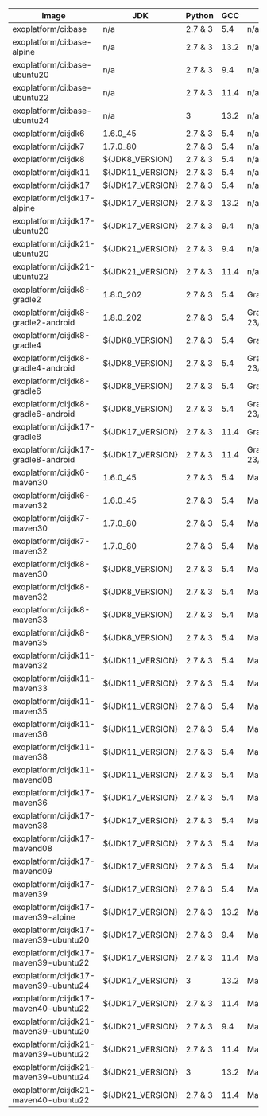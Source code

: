 | Image                                 | JDK       | Python  | GCC  | Build tool                                   | Tests                                                     |
|---------------------------------------|-----------|---------|------|----------------------------------------------|-----------------------------------------------------------|
| exoplatform/ci:base                   | n/a       | 2.7 & 3 | 5.4  | n/a                                          | [goss.yaml](base/tests/goss.yaml)                         |
| exoplatform/ci:base-alpine            | n/a       | 2.7 & 3 | 13.2  | n/a                                          | [goss.yaml](base-alpine/tests/goss.yaml)                  |
| exoplatform/ci:base-ubuntu20          | n/a       | 2.7 & 3 | 9.4  | n/a                                          | [goss.yaml](base-ubuntu20/tests/goss.yaml)                |
| exoplatform/ci:base-ubuntu22          | n/a       | 2.7 & 3 | 11.4  | n/a                                          | [goss.yaml](base-ubuntu22/tests/goss.yaml)                |
| exoplatform/ci:base-ubuntu24          | n/a       | 3       | 13.2  | n/a                                          | [goss.yaml](base-ubuntu24/tests/goss.yaml)                |
| exoplatform/ci:jdk6                   | 1.6.0_45  | 2.7 & 3 | 5.4  | n/a                                          | [goss.yaml](jdk/jdk6/tests/goss.yaml)                     |
| exoplatform/ci:jdk7                   | 1.7.0_80  | 2.7 & 3 | 5.4  | n/a                                          | [goss.yaml](jdk/jdk7/tests/goss.yaml)                     |
| exoplatform/ci:jdk8                   | ${JDK8_VERSION}     | 2.7 & 3 | 5.4  | n/a                                          | [goss.yaml](jdk/jdk8/tests/goss.yaml)                     |
| exoplatform/ci:jdk11                  | ${JDK11_VERSION}        | 2.7 & 3 | 5.4  | n/a                                          | [goss.yaml](jdk/jdk11/tests/goss.yaml)                    |
| exoplatform/ci:jdk17                  | ${JDK17_VERSION}        | 2.7 & 3 | 5.4  | n/a                                          | [goss.yaml](jdk/jdk17/tests/goss.yaml)                    |
| exoplatform/ci:jdk17-alpine           | ${JDK17_VERSION}        | 2.7 & 3 | 13.2  | n/a                                          | [goss.yaml](jdk/jdk17-alpine/tests/goss.yaml)             |
| exoplatform/ci:jdk17-ubuntu20         | ${JDK17_VERSION}        | 2.7 & 3 | 9.4  | n/a                                          | [goss.yaml](jdk/jdk17-ubuntu20/tests/goss.yaml)           |
| exoplatform/ci:jdk21-ubuntu20         | ${JDK21_VERSION}        | 2.7 & 3 | 9.4  | n/a                                          | [goss.yaml](jdk/${JDK21_VERSION}-ubuntu20/tests/goss.yaml)              |
| exoplatform/ci:jdk21-ubuntu22         | ${JDK21_VERSION}        | 2.7 & 3 | 11.4 | n/a                                          | [goss.yaml](jdk/${JDK21_VERSION}-ubuntu22/tests/goss.yaml)              |
| exoplatform/ci:jdk8-gradle2           | 1.8.0_202 | 2.7 & 3 | 5.4  | Gradle 2.14                                  | [goss.yaml](jdk/jdk8-gradle2/tests/goss.yaml)             |
| exoplatform/ci:jdk8-gradle2-android   | 1.8.0_202 | 2.7 & 3 | 5.4  | Gradle 2.14 / Android 23/24                  | [goss.yaml](gradle/jdk8-gradle2-android/tests/goss.yaml)  |
| exoplatform/ci:jdk8-gradle4           | ${JDK8_VERSION}     | 2.7 & 3 | 5.4  | Gradle 4.1                                   | [goss.yaml](jdk/jdk8-gradle4/tests/goss.yaml)             |
| exoplatform/ci:jdk8-gradle4-android   | ${JDK8_VERSION}     | 2.7 & 3 | 5.4  | Gradle 4.1 / Android 23/24/25/26/27          | [goss.yaml](gradle/jdk8-gradle4-android/tests/goss.yaml)  |
| exoplatform/ci:jdk8-gradle6           | ${JDK8_VERSION}     | 2.7 & 3 | 5.4  | Gradle 6.1                                   | [goss.yaml](jdk/jdk8-gradle6/tests/goss.yaml)             |
| exoplatform/ci:jdk8-gradle6-android   | ${JDK8_VERSION}     | 2.7 & 3 | 5.4  | Gradle 6.1 / Android 23/24/25/26/27          | [goss.yaml](gradle/jdk8-gradle6-android/tests/goss.yaml)  |
| exoplatform/ci:jdk17-gradle8          | ${JDK17_VERSION}        | 2.7 & 3 | 11.4 | Gradle 8.7                                   | [goss.yaml](jdk/jdk17-gradle8/tests/goss.yaml)            |
| exoplatform/ci:jdk17-gradle8-android  | ${JDK17_VERSION}        | 2.7 & 3 | 11.4 | Gradle 8.7 / Android 23/24/25/26/27/28/29/33 | [goss.yaml](gradle/jdk17-gradle8-android/tests/goss.yaml) |
| exoplatform/ci:jdk6-maven30           | 1.6.0_45  | 2.7 & 3 | 5.4  | Maven 3.0.5                                  | [goss.yaml](maven/jdk6-maven30/tests/goss.yaml)           |
| exoplatform/ci:jdk6-maven32           | 1.6.0_45  | 2.7 & 3 | 5.4  | Maven 3.2.5                                  | [goss.yaml](maven/jdk6-maven32/tests/goss.yaml)           |
| exoplatform/ci:jdk7-maven30           | 1.7.0_80  | 2.7 & 3 | 5.4  | Maven 3.0.5                                  | [goss.yaml](maven/jdk7-maven30/tests/goss.yaml)           |
| exoplatform/ci:jdk7-maven32           | 1.7.0_80  | 2.7 & 3 | 5.4  | Maven 3.2.5                                  | [goss.yaml](maven/jdk7-maven32/tests/goss.yaml)           |
| exoplatform/ci:jdk8-maven30           | ${JDK8_VERSION}     | 2.7 & 3 | 5.4  | Maven 3.0.5                                  | [goss.yaml](maven/jdk8-maven30/tests/goss.yaml)           |
| exoplatform/ci:jdk8-maven32           | ${JDK8_VERSION}     | 2.7 & 3 | 5.4  | Maven 3.2.5                                  | [goss.yaml](maven/jdk8-maven32/tests/goss.yaml)           |
| exoplatform/ci:jdk8-maven33           | ${JDK8_VERSION}     | 2.7 & 3 | 5.4  | Maven 3.3.9                                  | [goss.yaml](maven/jdk8-maven33/tests/goss.yaml)           |
| exoplatform/ci:jdk8-maven35           | ${JDK8_VERSION}     | 2.7 & 3 | 5.4  | Maven 3.5.4                                  | [goss.yaml](maven/jdk8-maven35/tests/goss.yaml)           |
| exoplatform/ci:jdk11-maven32          | ${JDK11_VERSION}        | 2.7 & 3 | 5.4  | Maven 3.2.5                                  | [goss.yaml](maven/jdk11-maven32/tests/goss.yaml)          |
| exoplatform/ci:jdk11-maven33          | ${JDK11_VERSION}        | 2.7 & 3 | 5.4  | Maven 3.3.9                                  | [goss.yaml](maven/jdk11-maven33/tests/goss.yaml)          |
| exoplatform/ci:jdk11-maven35          | ${JDK11_VERSION}        | 2.7 & 3 | 5.4  | Maven 3.5.4                                  | [goss.yaml](maven/jdk11-maven35/tests/goss.yaml)          |
| exoplatform/ci:jdk11-maven36          | ${JDK11_VERSION}        | 2.7 & 3 | 5.4  | Maven 3.6.3                                  | [goss.yaml](maven/jdk11-maven36/tests/goss.yaml)          |
| exoplatform/ci:jdk11-maven38          | ${JDK11_VERSION}        | 2.7 & 3 | 5.4  | Maven 3.8.8                                  | [goss.yaml](maven/jdk11-maven38/tests/goss.yaml)          |
| exoplatform/ci:jdk11-mavend08         | ${JDK11_VERSION}        | 2.7 & 3 | 5.4  | Mavend 0.8.2                                 | [goss.yaml](mavend/jdk11-mavend08/tests/goss.yaml)        |
| exoplatform/ci:jdk17-maven36          | ${JDK17_VERSION}        | 2.7 & 3 | 5.4  | Maven 3.6.3                                  | [goss.yaml](maven/jdk17-maven36/tests/goss.yaml)          |
| exoplatform/ci:jdk17-maven38          | ${JDK17_VERSION}        | 2.7 & 3 | 5.4  | Maven 3.8.8                                  | [goss.yaml](maven/jdk17-maven38/tests/goss.yaml)          |
| exoplatform/ci:jdk17-mavend08         | ${JDK17_VERSION}        | 2.7 & 3 | 5.4  | Mavend 0.8.2                                 | [goss.yaml](mavend/jdk17-mavend08/tests/goss.yaml)        |
| exoplatform/ci:jdk17-mavend09         | ${JDK17_VERSION}        | 2.7 & 3 | 5.4  | Mavend 0.9.0                                 | [goss.yaml](mavend/jdk17-mavend09/tests/goss.yaml)        |
| exoplatform/ci:jdk17-maven39          | ${JDK17_VERSION}        | 2.7 & 3 | 5.4  | Maven 3.9.9                                  | [goss.yaml](maven/jdk17-maven39/tests/goss.yaml)          |
| exoplatform/ci:jdk17-maven39-alpine   | ${JDK17_VERSION}        | 2.7 & 3 | 13.2 | Maven 3.9.9                                  | [goss.yaml](maven/jdk17-maven39-alpine/tests/goss.yaml)   |
| exoplatform/ci:jdk17-maven39-ubuntu20 | ${JDK17_VERSION}        | 2.7 & 3 | 9.4  | Maven 3.9.9                                  | [goss.yaml](maven/jdk17-maven39-ubuntu20/tests/goss.yaml) |
| exoplatform/ci:jdk17-maven39-ubuntu22 | ${JDK17_VERSION}        | 2.7 & 3 | 11.4 | Maven 3.9.9                                  | [goss.yaml](maven/jdk17-maven39-ubuntu22/tests/goss.yaml) |
| exoplatform/ci:jdk17-maven39-ubuntu24 | ${JDK17_VERSION}        | 3       | 13.2 | Maven 3.9.9                                  | [goss.yaml](maven/jdk17-maven39-ubuntu24/tests/goss.yaml) |
| exoplatform/ci:jdk17-maven40-ubuntu22 | ${JDK17_VERSION}        | 2.7 & 3 | 11.4 | Maven 4.0.0 (beta)                           | [goss.yaml](maven/jdk17-maven40-ubuntu22/tests/goss.yaml) |
| exoplatform/ci:jdk21-maven39-ubuntu20 | ${JDK21_VERSION}        | 2.7 & 3 | 9.4  | Maven 3.9.9                                  | [goss.yaml](maven/jdk21-maven39-ubuntu20/tests/goss.yaml) |
| exoplatform/ci:jdk21-maven39-ubuntu22 | ${JDK21_VERSION}        | 2.7 & 3 | 11.4 | Maven 3.9.9                                  | [goss.yaml](maven/jdk21-maven39-ubuntu22/tests/goss.yaml) |
| exoplatform/ci:jdk21-maven39-ubuntu24 | ${JDK21_VERSION}        | 3       | 13.2 | Maven 3.9.9                                  | [goss.yaml](maven/jdk21-maven39-ubuntu24/tests/goss.yaml) |
| exoplatform/ci:jdk21-maven40-ubuntu22 | ${JDK21_VERSION}        | 2.7 & 3 | 11.4 | Maven 4.0.0 (beta)                           | [goss.yaml](maven/jdk21-maven40-ubuntu22/tests/goss.yaml) |
